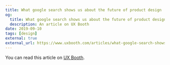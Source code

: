 ```yaml
---
title: What google search shows us about the future of product design
og:
  title: What google search shows us about the future of product design
  description: An article on UX Booth
date: 2019-09-10
tags: [design]
external: true
external_url: https://www.uxbooth.com/articles/what-google-search-shows-us-about-future-of-product-design/
---
```


You can read this article on [UX Booth](https://www.uxbooth.com/articles/what-google-search-shows-us-about-future-of-product-design/).